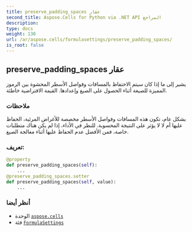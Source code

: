 ```yaml
---
title: preserve_padding_spaces عقار
second_title: Aspose.Cells for Python via .NET API المراجع
description:
type: docs
weight: 130
url: /ar/aspose.cells/formulasettings/preserve_padding_spaces/
is_root: false
---
```

##  preserve_padding_spaces عقار

يشير إلى ما إذا كان سيتم الاحتفاظ بالمسافات وفواصل الأسطر المحشوة بين الرموز المميزة للصيغة
أثناء الحصول على الصيغ وإعدادها.
القيمة الافتراضية خاطئة.

###  ملاحظات

بشكل عام، تكون هذه المسافات وفواصل الأسطر مخصصة للأغراض المرئية،
الحفاظ عليها أم لا لا يؤثر على النتيجة المحسوبة.
للنظر في الأداء، إذا لم يكن هناك متطلبات خاصة،
فمن الأفضل عدم الحفاظ عليها أثناء معالجة الصيغ.
###  تعريف:
```python
@property
def preserve_padding_spaces(self):
    ...
@preserve_padding_spaces.setter
def preserve_padding_spaces(self, value):
    ...
```

###  أنظر أيضا
* الوحدة [`aspose.cells`](../../)
* فئة [`FormulaSettings`](/cells/python-net/ar/aspose.cells/formulasettings)
